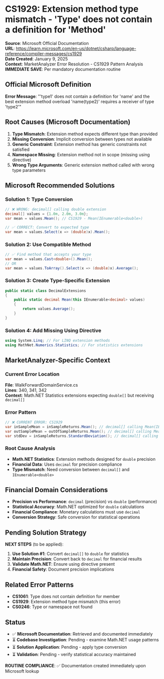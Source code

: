 # CS1929: Extension method type mismatch - 'Type' does not contain a definition for 'Method'

**Source**: Microsoft Official Documentation  
**URL**: https://learn.microsoft.com/en-us/dotnet/csharp/language-reference/compiler-messages/cs1929  
**Date Created**: January 9, 2025  
**Context**: MarketAnalyzer Error Resolution - CS1929 Pattern Analysis  
**IMMEDIATE SAVE**: Per mandatory documentation routine

## Official Microsoft Definition

**Error Message**: "'type1' does not contain a definition for 'name' and the best extension method overload 'name(type2)' requires a receiver of type 'type2'"

## Root Causes (Microsoft Documentation)

1. **Type Mismatch**: Extension method expects different type than provided
2. **Missing Conversion**: Implicit conversion between types not available
3. **Generic Constraint**: Extension method has generic constraints not satisfied
4. **Namespace Missing**: Extension method not in scope (missing using directive)
5. **Wrong Type Arguments**: Generic extension method called with wrong type parameters

## Microsoft Recommended Solutions

### Solution 1: Type Conversion
```csharp
// ❌ WRONG: decimal[] calling double extension
decimal[] values = {1.0m, 2.0m, 3.0m};
var mean = values.Mean(); // CS1929 - Mean(IEnumerable<double>)

// ✅ CORRECT: Convert to expected type
var mean = values.Select(x => (double)x).Mean();
```

### Solution 2: Use Compatible Method
```csharp
// ✅ Find method that accepts your type
var mean = values.Cast<double>().Mean();
// OR
var mean = values.ToArray().Select(x => (double)x).Average();
```

### Solution 3: Create Type-Specific Extension
```csharp
public static class DecimalExtensions
{
    public static decimal Mean(this IEnumerable<decimal> values)
    {
        return values.Average();
    }
}
```

### Solution 4: Add Missing Using Directive
```csharp
using System.Linq; // For LINQ extension methods
using MathNet.Numerics.Statistics; // For statistics extensions
```

## MarketAnalyzer-Specific Context

### Current Error Location
**File**: WalkForwardDomainService.cs  
**Lines**: 340, 341, 342  
**Context**: Math.NET Statistics extensions expecting `double[]` but receiving `decimal[]`

### Error Pattern
```csharp
// ❌ CURRENT ERROR: CS1929
var inSampleMean = inSampleReturns.Mean(); // decimal[] calling Mean(IEnumerable<double>)
var outSampleMean = outOfSampleReturns.Mean(); // decimal[] calling Mean(IEnumerable<double>)
var stdDev = inSampleReturns.StandardDeviation(); // decimal[] calling StandardDeviation(IEnumerable<double>)
```

### Root Cause Analysis
- **Math.NET Statistics**: Extension methods designed for `double` precision
- **Financial Data**: Uses `decimal` for precision compliance  
- **Type Mismatch**: Need conversion between `decimal[]` and `IEnumerable<double>`

## Financial Domain Considerations

- **Precision vs Performance**: `decimal` (precision) vs `double` (performance)
- **Statistical Accuracy**: Math.NET optimized for `double` calculations
- **Financial Compliance**: Monetary calculations must use `decimal`
- **Conversion Strategy**: Safe conversion for statistical operations

## Pending Solution Strategy

**NEXT STEPS** (to be applied):
1. **Use Solution #1**: Convert `decimal[]` to `double` for statistics
2. **Maintain Precision**: Convert back to `decimal` for financial results
3. **Validate Math.NET**: Ensure using directive present
4. **Financial Safety**: Document precision implications

## Related Error Patterns

- **CS1061**: Type does not contain definition for member
- **CS1929**: Extension method type mismatch (this error)
- **CS0246**: Type or namespace not found

## Status

- ✅ **Microsoft Documentation**: Retrieved and documented immediately
- ⏳ **Codebase Investigation**: Pending - examine Math.NET usage patterns
- ⏳ **Solution Application**: Pending - apply type conversion
- ⏳ **Validation**: Pending - verify statistical accuracy maintained

**ROUTINE COMPLIANCE**: ✅ Documentation created immediately upon Microsoft lookup